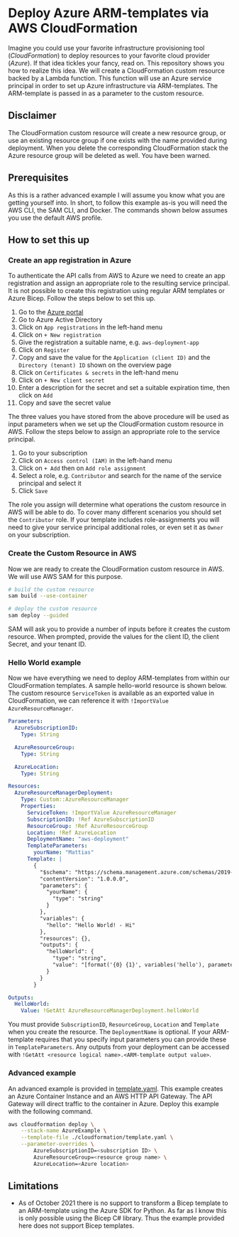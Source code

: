 # Deploy Azure ARM-templates via AWS CloudFormation

Imagine you could use your favorite infrastructure provisioning tool (_CloudFormation_) to deploy resources to your favorite cloud provider (_Azure_). If that idea tickles your fancy, read on. This repository shows you how to realize this idea. We will create a CloudFormation custom resource backed by a Lambda function. This function will use an Azure service principal in order to set up Azure infrastructure via ARM-templates. The ARM-template is passed in as a parameter to the custom resource.

## Disclaimer

The CloudFormation custom resource will create a new resource group, or use an existing resource group if one exists with the name provided during deployment. When you delete the corresponding CloudFormation stack the Azure resource group will be deleted as well. You have been warned.

## Prerequisites

As this is a rather advanced example I will assume you know what you are getting yourself into. In short, to follow this example as-is you will need the AWS CLI, the SAM CLI, and Docker. The commands shown below assumes you use the default AWS profile.

## How to set this up

### Create an app registration in Azure

To authenticate the API calls from AWS to Azure we need to create an app registration and assign an appropriate role to the resulting service principal. It is not possible to create this registration using regular ARM templates or Azure Bicep. Follow the steps below to set this up.

1. Go to the [Azure portal](https://portal.azure.com/)
1. Go to Azure Active Directory
1. Click on `App registrations` in the left-hand menu
1. Click on `+ New registration`
1. Give the registration a suitable name, e.g. `aws-deployment-app`
1. Click on `Register`
1. Copy and save the value for the `Application (client ID)` and the `Directory (tenant) ID` shown on the overview page
1. Click on `Certificates & secrets` in the left-hand menu
1. Click on `+ New client secret`
1. Enter a description for the secret and set a suitable expiration time, then click on `Add`
1. Copy and save the secret value

The three values you have stored from the above procedure will be used as input parameters when we set up the CloudFormation custom resource in AWS. Follow the steps below to assign an appropriate role to the service principal.

1. Go to your subscription
1. Click on `Access control (IAM)` in the left-hand menu
1. Click on `+ Add` then on `Add role assignment`
1. Select a role, e.g. `Contributor` and search for the name of the service principal and select it
1. Click `Save`

The role you assign will determine what operations the custom resource in AWS will be able to do. To cover many different scenarios you should set the `Contributor` role. If your template includes role-assignments you will need to give your service principal additional roles, or even set it as `Owner` on your subscription.

### Create the Custom Resource in AWS

Now we are ready to create the CloudFormation custom resource in AWS. We will use AWS SAM for this purpose.

```bash
# build the custom resource
sam build --use-container

# deploy the custom resource
sam deploy --guided
```

SAM will ask you to provide a number of inputs before it creates the custom resource. When prompted, provide the values for the client ID, the client Secret, and your tenant ID.

### Hello World example

Now we have everything we need to deploy ARM-templates from within our CloudFormation templates. A sample hello-world resource is shown below. The custom resource `ServiceToken` is available as an exported value in CloudFormation, we can reference it with `!ImportValue AzureResourceManager`.

```yaml
Parameters:
  AzureSubscriptionID:
    Type: String

  AzureResourceGroup:
    Type: String

  AzureLocation:
    Type: String

Resources:
  AzureResourceManagerDeployment:
    Type: Custom::AzureResourceManager
    Properties:
      ServiceToken: !ImportValue AzureResourceManager
      SubscriptionID: !Ref AzureSubscriptionID
      ResourceGroup: !Ref AzureResourceGroup
      Location: !Ref AzureLocation
      DeploymentName: "aws-deployment"
      TemplateParameters:
        yourName: "Mattias"
      Template: |
        {
          "$schema": "https://schema.management.azure.com/schemas/2019-04-01/deploymentTemplate.json#",
          "contentVersion": "1.0.0.0",
          "parameters": {
            "yourName": {
              "type": "string"
            }
          },
          "variables": {
            "hello": "Hello World! - Hi"
          },
          "resources": {},
          "outputs": {
            "helloWorld": {
              "type": "string",
              "value": "[format('{0} {1}', variables('hello'), parameters('yourName'))]"
            }
          }
        }

Outputs:
  HelloWorld:
    Value: !GetAtt AzureResourceManagerDeployment.helloWorld
```

You must provide `SubscriptionID`, `ResourceGroup`, `Location` and `Template` when you create the resource. The `DeploymentName` is optional. If your ARM-template requires that you specify input parameters you can provide these in `TemplateParameters`. Any outputs from your deployment can be accessed with `!GetAtt <resource logical name>.<ARM-template output value>`.

### Advanced example

An advanced example is provided in [template.yaml](./examples/template.yaml). This example creates an Azure Container Instance and an AWS HTTP API Gateway. The API Gateway will direct traffic to the container in Azure. Deploy this example with the following command.

```bash
aws cloudformation deploy \
    --stack-name AzureExample \
    --template-file ./cloudformation/template.yaml \
    --parameter-overrides \
        AzureSubscriptionID=<subscription ID> \
        AzureResourceGroup=<resource group name> \
        AzureLocation=<Azure location>
```

## Limitations

- As of October 2021 there is no support to transform a Bicep template to an ARM-template using the Azure SDK for Python. As far as I know this is only possible using the Bicep C# library. Thus the example provided here does not support Bicep templates.
